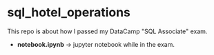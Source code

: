 # sql_hotel_operations
This repo is about how I passed my DataCamp "SQL Associate" exam.
- **notebook.ipynb** → jupyter notebook while in the exam.

